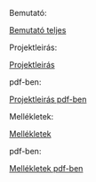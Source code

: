Bemutató:
<p><a href="https://github.com/lukrecia602/project/blob/documentation/Valutav%C3%A1lt%C3%B3_teljes_t%C3%B6m%C3%B6ritett.pptx">Bemutató teljes</a></p>
Projektleirás:
<p><a href="https://github.com/lukrecia602/project/blob/documentation/Projektfeladat%20leir%C3%A1s.docx">Projektleirás</a></p>
pdf-ben:
<p><a href="https://github.com/lukrecia602/project/blob/documentation/Projektfeladat%20leir%C3%A1s.pdf">Projektleirás pdf-ben</a></p>
Mellékletek:
<p><a href="https://github.com/lukrecia602/project/blob/documentation/Mell%C3%A9kletek.docx">Mellékletek</a></p>
pdf-ben:
<p><a href="https://github.com/lukrecia602/project/blob/documentation/Mell%C3%A9kletek.pdf">Mellékletek pdf-ben</a></p>

